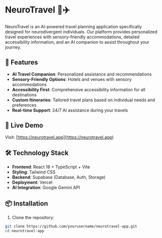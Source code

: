 # NeuroTravel 🧠✈️

NeuroTravel is an AI-powered travel planning application specifically designed for neurodivergent individuals. Our platform provides personalized travel experiences with sensory-friendly accommodations, detailed accessibility information, and an AI companion to assist throughout your journey.

## 🌟 Features

- **AI Travel Companion**: Personalized assistance and recommendations
- **Sensory-Friendly Options**: Hotels and venues with sensory accommodations
- **Accessibility First**: Comprehensive accessibility information for all destinations
- **Custom Itineraries**: Tailored travel plans based on individual needs and preferences
- **Real-time Support**: 24/7 AI assistance during your travels

## 🚀 Live Demo

Visit: [https://neurotravel.app](https://neurotravel.app)

## 🛠️ Technology Stack

- **Frontend**: React 18 + TypeScript + Vite
- **Styling**: Tailwind CSS
- **Backend**: Supabase (Database, Auth, Storage)
- **Deployment**: Vercel
- **AI Integration**: Google Gemini API

## 📦 Installation

1. Clone the repository:
```bash
git clone https://github.com/yourusername/neurotravel-app.git
cd neurotravel-app
